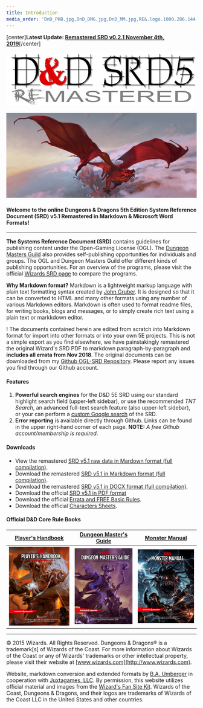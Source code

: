 ```yaml
---
title: Introduction
media_order: 'DnD_PHB.jpg,DnD_DMG.jpg,DnD_MM.jpg,RE&.logo.1000.286.144.png,ToDKeyArt2.jpg'
---
```


[center]**Latest Update: [Remastered SRD v0.2.1 November 4th, 2019](https://ogl-srd5.com/changelog#november4th2019)**[/center]

![REmastered Logo](RE&.logo.1000.286.144.png)

![Fan Site Kit Image](ToDKeyArt2.jpg)

#### Welcome to the online Dungeons & Dragons 5th Edition System Reference Document (SRD) v5.1 Remastered in Markdown & Microsoft Word Formats!

---

**The Systems Reference Document (SRD)** contains guidelines for publishing content under the Open-Gaming License (OGL). The [Dungeon Masters Guild](http://dungeonmastersguild.com/) also provides self-publishing opportunities for individuals and groups. The OGL and Dungeon Masters Guild offer different kinds of publishing opportunities. For an overview of the programs, please visit the official [Wizards SRD page](http://dnd.wizards.com/articles/features/systems-reference-document-srd) to compare the programs.

**Why Markdown format?** Markdown is a lightweight markup language with plain text formatting syntax created by [John Gruber](https://daringfireball.net). It is designed so that it can be converted to HTML and many other formats using any number of various Markdown editors. Markdown is often used to format readme files, for writing books, blogs and messages, or to simply create rich text using a plain text or markkdown editor.

! The documents contained herein are edited from scratch into Markdown format for import into other formats or into your own 5E projects. This is not a simple export as you find elsewhere, we have painstakingly remastered the original Wizard's SRD PDF to markdown paragraph-by-paragraph and **includes all errata from Nov 2018**. The original documents can be downloaded from my [Github OGL-SRD Repository](https://github.com/Umbyology/OGL-SRD5). Please report any issues you find through our Github account.

#### Features
1.  **Powerful search engines** for the D&D 5E SRD using our standard highlight search field (upper-left sidebar), or use the recommended _TNT Search_, an advanced full-text search feature (also upper-left sidebar), or your can perform a [custom Google search](https://cse.google.com/cse?cx=001286843246981938841:_5jzoxwanvq) of the SRD.
2.  **Error reporting** is available directly through Github. Links can be found in the upper right-hand corner of each page. **NOTE:** _A free Github account/membership is required_.

#### Downloads

*   View the remastered [SRD v5.1 raw data in Mardown format (full compilation)](https://raw.githubusercontent.com/Umbyology/OGL-SRD5/master/formats/markdown/D%26D%205E%20SRD%20Full%20Compile-v0.2.1.md).
*   Download the remastered [SRD v5.1 in Markdown format (full compilation)](https://github.com/Umbyology/OGL-SRD5/raw/master/formats/markdown/D%26D%205E%20SRD%20Full%20Compile-v0.2.1.md).
*   Download the remastered [SRD v5.1 in DOCX format (full compilation)](https://github.com/Umbyology/OGL-SRD5/tree/master/formats/docx).
*   Download the official [SRD v5.1 in PDF format](http://media.wizards.com/2016/downloads/DND/SRD-OGL_V5.1.pdf)
*   Download the official [Errata and FREE Basic Rules](http://dnd.wizards.com/articles/features/basicrules).
*   Download the official [Characters Sheets](http://dnd.wizards.com/articles/features/character_sheets).

#### Official D&D Core Rule Books

| <center>[Player's Handbook](https://www.amazon.com/Players-Handbook-Dungeons-Dragons-Wizards/dp/0786965606/ref=asap_bc?ie=UTF8)</center> | <center>[Dungeon Master's Guide](https://www.amazon.com/Dungeon-Masters-Guide-Core-Rulebook/dp/0786965622/ref=asap_bc?ie=UTF8)</center> | <center>[Monster Manual](https://www.amazon.com/Monster-Manual-Core-Rulebook-Wizards/dp/0786965614/ref=asap_bc?ie=UTF8)</center> |
|:---------------------------------------------------------------------------------------------------------------------------------------- |:--------------------------------------------------------------------------------------------------------------------------------------- |:-------------------------------------------------------------------------------------------------------------------------------- |
| ![PHB](DnD_PHB.jpg)                                                                                                                      | ![DMG](DnD_DMG.jpg)                                                                                                                     | ![MM](DnD_MM.jpg)                                                                                                                |

<hr>

© 2015 Wizards. All Rights Reserved. Dungeons & Dragons® is a trademark[s] of Wizards of the Coast. For more information about Wizards of the Coast or any of Wizards' trademarks or other intellectual property, please visit their website at [www.wizards.com](http://www.wizards.com).

Website, markdown conversion and extended formats by [B.A. Umberger](http://www.umbyology.com) in cooperation with [Juxtagames, LLC](http://www.juxta.games). By permission, this website utilizes official material and images from the [Wizard's Fan Site Kit](http://dnd.wizards.com/articles/features/fan-site-kit). Wizards of the Coast, Dungeons & Dragons, and their logos are trademarks of Wizards of the Coast LLC in the United States and other countries.
